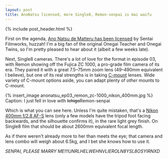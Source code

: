 ```yaml
---
layout: post
title: AnoNatsu licensed, more Single8, Remon-senpai is mai waifu
---
```


{% include post_header.html %}

First on the agenda, [Ano Natsu de Matteru has been licensed](http://www.sentai-filmworks.com/index.php?option=com_content&view=article&id=161:sentaifilmworkslicenseswaitinginthesummer&catid=71:press-releases&Itemid=64) by Sentai Filmworks, huzzah! I'm a big fan of the original Onegai Teacher and Onegai Twins, so I'm pretty pleased to hear about it (albeit a few weeks late).

Next, Single8 cameras. There's a lot of love for the format in episode 03, with Remon showing off the Fujica ZC 1000, a pro-grade film camera of its era. They paired it with a great 7.5–75mm zoom lens (49–490mm equivalent I believe), but one of its real strengths is in taking [C-mount](http://en.wikipedia.org/wiki/C_mount) lenses. Wide variety of C-mount options aside, you can adapt plenty of *other* mounts to C-mount.

{% insert_image anonatsu_ep03_remon_zc-1000_nikon_400mm.jpg %}
Caption: I just fell in love with <del cite="http://anidb.net/perl-bin/animedb.pl?show=character&charid=2316">Ichigo</del>Remon-senpai

Which is what you can see here. Unless I'm quite mistaken, that's a [Nikon 400mm f/2.8 AF-S](http://imaging.nikon.com/lineup/lens/singlefocal/Telephoto/af-s_400mmf_28g_vr/index.htm) lens (only a few models have the tripod foot facing backwards, and the silhouette confirms it), in the rare light grey finish. On Single8 film that should be about 2600mm equivalent focal length.

As if there weren't already more to her than meets the eye; that camera and lens combo will weigh about 6.5kg, and I bet she knows how to use it.

*SENPAI, PLEASE MARRY ME!!!UNRLHELWEHNVLIEROLN8YSL8OSYIRNXD*

